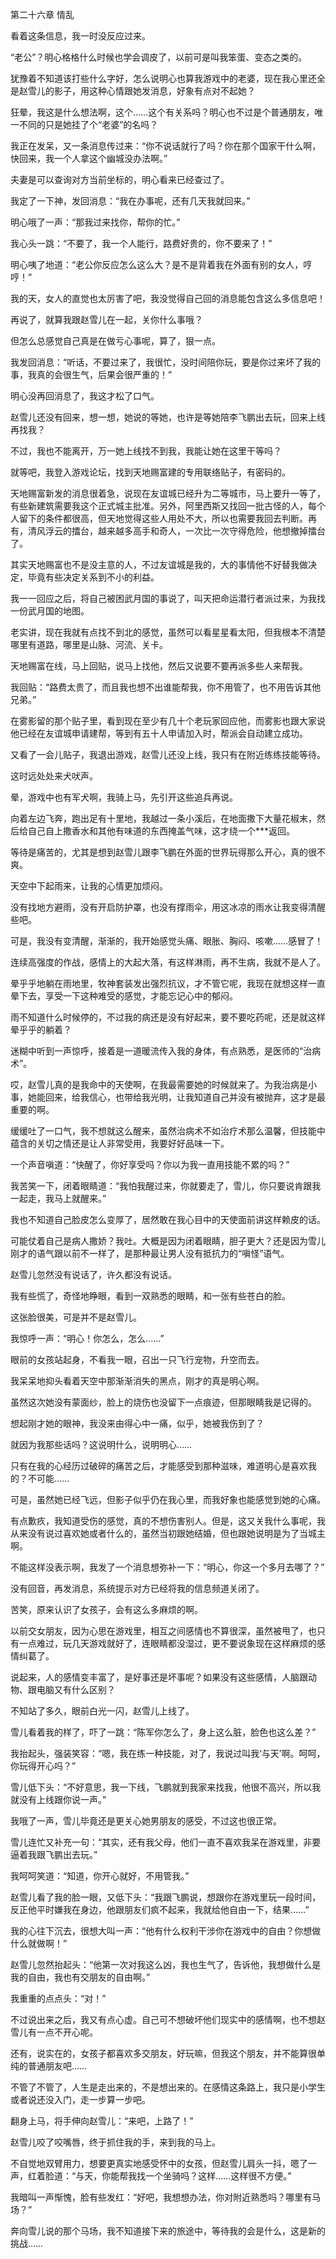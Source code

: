 第二十六章 情乱


看着这条信息，我一时没反应过来。

“老公”？明心格格什么时候也学会调皮了，以前可是叫我笨蛋、变态之类的。

犹豫着不知道该打些什么字好，怎么说明心也算我游戏中的老婆，现在我心里还全是赵雪儿的影子，用这种心情跟她发消息，好象有点对不起她？

狂晕，我这是什么想法啊，这个……这个有关系吗？明心也不过是个普通朋友，唯一不同的只是她挂了个“老婆”的名吗？

我正在发呆，又一条消息传过来：“你不说话就行了吗？你在那个国家干什么啊，快回来，我一个人拿这个幽城没办法啊。”

夫妻是可以查询对方当前坐标的，明心看来已经查过了。

我定了一下神，发回消息：“我在办事呢，还有几天我就回来。”

明心哦了一声：“那我过来找你，帮你的忙。”

我心头一跳：“不要了，我一个人能行，路费好贵的，你不要来了！”

明心咦了地道：“老公你反应怎么这么大？是不是背着我在外面有别的女人，哼哼！”

我的天，女人的直觉也太厉害了吧，我没觉得自己回的消息能包含这么多信息吧！

再说了，就算我跟赵雪儿在一起，关你什么事哦？

但怎么总感觉自己真是在做亏心事呢，算了，狠一点。

我发回消息：“听话，不要过来了，我很忙，没时间陪你玩，要是你过来坏了我的事，我真的会很生气，后果会很严重的！”

明心没再回消息了，我这才松了口气。

赵雪儿还没有回来，想一想，她说的等她，也许是等她陪李飞鹏出去玩，回来上线再找我？

不过，我也不能离开，万一她上线找不到我，我能让她在这里干等吗？

就等吧，我登入游戏论坛，找到天地赐富建的专用联络贴子，有密码的。

天地赐富新发的消息很着急，说现在友谊城已经升为二等城市，马上要升一等了，有些新建筑需要我这个正式城主批准。另外，阿里西斯又找回一批古怪的人，每个人留下的条件都很高，但天地觉得这些人用处不大，所以也需要我回去判断。再有，清风浮云的擂台，越来越多高手和奇人，一次比一次守得危险，他想撤掉擂台了。

其实天地赐富也不是没主意的人，不过友谊城是我的，大的事情他不好替我做决定，毕竟有些决定关系到不小的利益。

我一一回应之后，将自己被困武月国的事说了，叫天把命运潜行者派过来，为我找一份武月国的地图。

老实讲，现在我就有点找不到北的感觉，虽然可以看星星看太阳，但我根本不清楚哪里有道路，哪里是山脉、河流、关卡。

天地赐富在线，马上回贴，说马上找他，然后又说要不要再派多些人来帮我。

我回贴：“路费太贵了，而且我也想不出谁能帮我，你不用管了，也不用告诉其他兄弟。”

在雾影留的那个贴子里，看到现在至少有几十个老玩家回应他，而雾影也跟大家说他已经在友谊城申请建帮，等到有五十人申请加入时，帮派会自动建立成功。

又看了一会儿贴子，我退出游戏，赵雪儿还没上线，我只有在附近练练技能等待。

这时远处处来犬吠声。

晕，游戏中也有军犬啊，我骑上马，先引开这些追兵再说。

向着左边飞奔，跑出足有十里地，我越过一条小溪后，在地面撒下大量花椒末，然后给自己自上撒香水和其他有味道的东西掩盖气味，这才绕一个***返回。

等待是痛苦的，尤其是想到赵雪儿跟李飞鹏在外面的世界玩得那么开心，真的很不爽。

天空中下起雨来，让我的心情更加烦闷。

没有找地方避雨，没有开启防护罩，也没有撑雨伞，用这冰凉的雨水让我变得清醒些吧。

可是，我没有变清醒，渐渐的，我开始感觉头痛、眼胀、胸闷、咳嗽……感冒了！

连续高强度的作战，感情上的大起大落，有这样淋雨，再不生病，我就不是人了。

晕乎乎地躺在雨地里，牧神套装发出强烈抗议，才不管它呢，我现在就想这样一直晕下去，享受一下这种难受的感觉，才能忘记心中的郁闷。

雨不知道什么时候停的，不过我的病还是没有好起来，要不要吃药呢，还是就这样晕乎乎的躺着？

迷糊中听到一声惊呼，接着是一道暖流传入我的身体，有点熟悉，是医师的“治病术”。

哎，赵雪儿真的是我命中的天使啊，在我最需要她的时候就来了。为我治病是小事，她能回来，给我信心，也带给我光明，让我知道自己并没有被抛弃，这才是最重要的啊。

缓缓吐了一口气，我不想就这么醒来，虽然治病术不如治疗术那么温馨，但技能中蕴含的关切之情还是让人非常受用，我要好好品味一下。

一个声音嗔道：“快醒了，你好享受吗？你以为我一直用技能不累的吗？”

我苦笑一下，闭着眼睛道：“我怕我醒过来，你就要走了，雪儿，你只要说肯跟我一起走，我马上就醒来。”

我也不知道自己脸皮怎么变厚了，居然敢在我心目中的天使面前讲这样赖皮的话。

可能仗着自己是病人撒娇？我吐。大概是因为闭着眼睛，胆子更大？还是因为雪儿刚才的语气跟以前不一样了，是那种最让男人没有抵抗力的“嗔怪”语气。

赵雪儿忽然没有说话了，许久都没有说话。

我有些慌了，奇怪地睁眼，看到一双熟悉的眼睛，和一张有些苍白的脸。

这张脸很美，可是并不是赵雪儿。

我惊呼一声：“明心！你怎么，怎么……”

眼前的女孩站起身，不看我一眼，召出一只飞行宠物，升空而去。

我呆呆地抑头看着天空中那渐渐消失的黑点，刚才的真是明心啊。

虽然这次她没有蒙面纱，脸上的烧伤也没留下一点痕迹，但那眼睛我是记得的。

想起刚才她的眼神，我没来由得心中一痛，似乎，她被我伤到了？

就因为我那些话吗？这说明什么，说明明心……

只有在我的心经历过破碎的痛苦之后，才能感受到那种滋味，难道明心是喜欢我的？不可能……

可是，虽然她已经飞远，但影子似乎仍在我心里，而我好象也能感觉到她的心痛。

有点歉疚，我知道受伤的感觉，真的不想伤害别人。但是，这又关我什么事呢，我从来没有说过喜欢她或者什么的，虽然当初跟她结婚，但也跟她说明是为了当城主啊。

不能这样没表示啊，我发了一个消息想弥补一下：“明心，你这一个多月去哪了？”

没有回音，再发消息，系统提示对方已经将我的信息频道关闭了。

苦笑，原来认识了女孩子，会有这么多麻烦的啊。

以前交女朋友，因为心思在游戏里，相互之间感情也不算很深，虽然被甩了，也只有一点难过，玩几天游戏就好了，连眼睛都没湿过，更不要说象现在这样麻烦的感情纠葛了。

说起来，人的感情变丰富了，是好事还是坏事呢？如果没有这些感情，人脑跟动物、跟电脑又有什么区别？

不知站了多久，眼前白光一闪，赵雪儿上线了。

雪儿看着我的样了，吓了一跳：“陈军你怎么了，身上这么脏，脸色也这么差？”

我抬起头，强装笑容：“嗯，我在练一种技能，对了，我说过叫我‘与天’啊。呵呵，你玩得开心吗？”

雪儿低下头：“不好意思，我一下线，飞鹏就到我家来找我，他很不高兴，所以我就没有上线跟你说一声。”

我哦了一声，雪儿毕竟还是更关心她男朋友的感受，不过这也很正常。

雪儿连忙又补充一句：“其实，还有我父母，他们一直不喜欢我呆在游戏里，非要逼着我跟飞鹏出去玩。”

我呵呵笑道：“知道，你开心就好，不用管我。”

赵雪儿看了我的脸一眼，又低下头：“我跟飞鹏说，想跟你在游戏里玩一段时间，反正他平时嫌我在身边，他跟朋友们疯不起来，我就给他自由一下，结果……”

我的心往下沉去，很想大叫一声：“他有什么权利干涉你在游戏中的自由？你想做什么就做啊！”

赵雪儿忽然抬起头：“他第一次对我这么凶，我也生气了，告诉他，我想做什么是我的自由，我也有交朋友的自由啊。”

我重重的点点头：“对！”

不过说出来之后，我又有点心虚。自己可不想破坏他们现实中的感情啊，也不想赵雪儿有一点不开心呢。

还有，说实在的，女孩子都喜欢多交朋友，好玩嘛，但我这个朋友，并不能算很单纯的普通朋友吧……

不管了不管了，人生是走出来的，不是想出来的。在感情这条路上，我只是小学生或者说还没入门，走一步算一步吧。

翻身上马，将手伸向赵雪儿：“来吧，上路了！”

赵雪儿咬了咬嘴唇，终于抓住我的手，来到我的马上。

不自觉地双臂用力，想要更真实地感受怀中的女孩，但赵雪儿肩头一抖，嗯了一声，红着脸道：“与天，你能帮我找一个坐骑吗？这样……这样很不方便。”

我暗叫一声惭愧，脸有些发红：“好吧，我想想办法，你对附近熟悉吗？哪里有马场？”

奔向雪儿说的那个马场，我不知道接下来的旅途中，等待我的会是什么，这是新的挑战……





